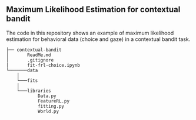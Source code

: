 
## Maximum Likelihood Estimation for contextual bandit 

The code in this repository shows an example of maximum likelihood estimation for behavioral data (choice and gaze) in a contextual bandit task. 

```
├── contextual-bandit
│   	ReadMe.md
│   	.gitignore
|       fit-frl-choice.ipynb
└───────data
 	│
 	└───fits
    │
    └───libraries
            Data.py
            FeatureRL.py
            fitting.py
            World.py

```